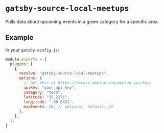 # `gatsby-source-local-meetups`

Pulls data about upcoming events in a given category for a specific area.

## Example

In your `gatsby-config.js`:

```js
module.exports = {
  plugins: [
    {
      resolve: "gatsby-source-local-meetups",
      options: {
        // get this at https://secure.meetup.com/meetup_api/key/
        apiKey: "your_api_key",
        category: "tech",
        latitude: "35.2271",
        longitude: "-80.8431",
        maxEvents: 10, // optional, default: 20
      },
    },
  ],
}
```
